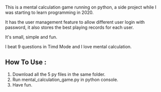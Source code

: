 This is a mental calculation game running on python, a side project while I was starting to learn programming in 2020.

It has the user management feature to allow different user login with password, it also stores the best playing records for each user.

It's small, simple and fun.  

I beat 9 questions in Timd Mode and I love mental calculation.

## How To Use :
1. Download all the 5 py files in the same folder.
2. Run mental_calculation_game.py in python console.
3. Have fun.
